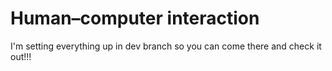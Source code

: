 # Human–computer interaction
I'm setting everything up in dev branch so you can come there and check it out!!!

